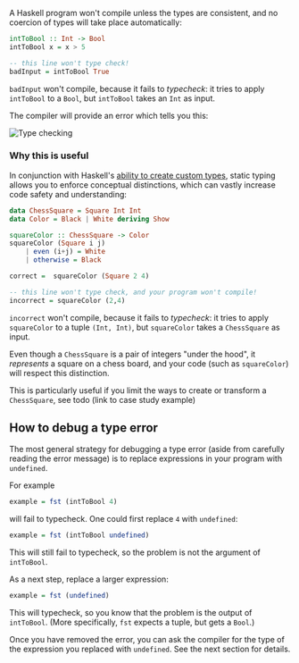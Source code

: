 A Haskell program won't compile unless the types are consistent, and no coercion of types will take place automatically:

```haskell
intToBool :: Int -> Bool
intToBool x = x > 5

-- this line won't type check!
badInput = intToBool True
```

`badInput` won't compile, because it fails to *typecheck*: it tries to apply `intToBool` to a `Bool`, but `intToBool` takes an `Int` as input.

The compiler will provide an error which tells you this:

![Type checking](/img/typecheck.png)


### Why this is useful

In conjunction with Haskell's [ability to create custom types](/basics/createdata), static typing allows you to enforce conceptual distinctions, which can vastly increase code safety and understanding:

```haskell
data ChessSquare = Square Int Int
data Color = Black | White deriving Show

squareColor :: ChessSquare -> Color
squareColor (Square i j) 
    | even (i+j) = White
    | otherwise = Black

correct =  squareColor (Square 2 4)

-- this line won't type check, and your program won't compile!
incorrect = squareColor (2,4)
```

`incorrect` won't compile, because it fails to *typecheck*: it tries to apply `squareColor` to a tuple `(Int, Int)`, but `squareColor` takes a `ChessSquare` as input.

Even though a `ChessSquare` is a pair of integers "under the hood", it *represents* a square on a chess board, and your code (such as `squareColor`) will respect this distinction.
 
This is particularly useful if you limit the ways to create or transform a `ChessSquare`, see todo (link to case study example)

## How to debug a type error

The most general strategy for debugging a type error (aside from carefully reading the error message) is to replace expressions in your program with `undefined`.

For example

```hs
example = fst (intToBool 4)
```

will fail to typecheck. One could first replace `4` with `undefined`:

```hs
example = fst (intToBool undefined)
```

This will still fail to typecheck, so the problem is not the argument of `intToBool`. 

As a next step, replace a larger expression:

```hs
example = fst (undefined)
```

This will typecheck, so you know that the problem is the output of `intToBool`. (More specifically, `fst` expects a tuple, but gets a `Bool`.)

Once you have removed the error, you can ask the compiler for the type of the expression you replaced with `undefined`. See the next section for details.
